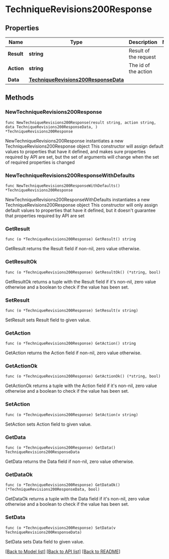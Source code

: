 # TechniqueRevisions200Response

## Properties

Name | Type | Description | Notes
------------ | ------------- | ------------- | -------------
**Result** | **string** | Result of the request | 
**Action** | **string** | The id of the action | 
**Data** | [**TechniqueRevisions200ResponseData**](TechniqueRevisions200ResponseData.md) |  | 

## Methods

### NewTechniqueRevisions200Response

`func NewTechniqueRevisions200Response(result string, action string, data TechniqueRevisions200ResponseData, ) *TechniqueRevisions200Response`

NewTechniqueRevisions200Response instantiates a new TechniqueRevisions200Response object
This constructor will assign default values to properties that have it defined,
and makes sure properties required by API are set, but the set of arguments
will change when the set of required properties is changed

### NewTechniqueRevisions200ResponseWithDefaults

`func NewTechniqueRevisions200ResponseWithDefaults() *TechniqueRevisions200Response`

NewTechniqueRevisions200ResponseWithDefaults instantiates a new TechniqueRevisions200Response object
This constructor will only assign default values to properties that have it defined,
but it doesn't guarantee that properties required by API are set

### GetResult

`func (o *TechniqueRevisions200Response) GetResult() string`

GetResult returns the Result field if non-nil, zero value otherwise.

### GetResultOk

`func (o *TechniqueRevisions200Response) GetResultOk() (*string, bool)`

GetResultOk returns a tuple with the Result field if it's non-nil, zero value otherwise
and a boolean to check if the value has been set.

### SetResult

`func (o *TechniqueRevisions200Response) SetResult(v string)`

SetResult sets Result field to given value.


### GetAction

`func (o *TechniqueRevisions200Response) GetAction() string`

GetAction returns the Action field if non-nil, zero value otherwise.

### GetActionOk

`func (o *TechniqueRevisions200Response) GetActionOk() (*string, bool)`

GetActionOk returns a tuple with the Action field if it's non-nil, zero value otherwise
and a boolean to check if the value has been set.

### SetAction

`func (o *TechniqueRevisions200Response) SetAction(v string)`

SetAction sets Action field to given value.


### GetData

`func (o *TechniqueRevisions200Response) GetData() TechniqueRevisions200ResponseData`

GetData returns the Data field if non-nil, zero value otherwise.

### GetDataOk

`func (o *TechniqueRevisions200Response) GetDataOk() (*TechniqueRevisions200ResponseData, bool)`

GetDataOk returns a tuple with the Data field if it's non-nil, zero value otherwise
and a boolean to check if the value has been set.

### SetData

`func (o *TechniqueRevisions200Response) SetData(v TechniqueRevisions200ResponseData)`

SetData sets Data field to given value.



[[Back to Model list]](../README.md#documentation-for-models) [[Back to API list]](../README.md#documentation-for-api-endpoints) [[Back to README]](../README.md)


